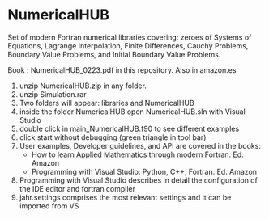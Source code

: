 # NumericalHUB
Set of modern Fortran numerical libraries covering:  zeroes of Systems of Equations,  Lagrange Interpolation, Finite Differences,  Cauchy Problems,  Boundary Value Problems, and  Initial Boundary Value  Problems.

Book : NumericalHUB_0223.pdf in this repository. Also in amazon.es 

1) unzip NumericalHUB.zip in any folder. 
2) unzip Simulation.rar
3) Two folders will appear: libraries and NumericalHUB
4) inside the folder NumericalHUB open NumericalHUB.sln with Visual Studio
5) double click in main_NumericalHUB.f90 to see different examples
6) click start without debugging (green triangle in tool bar)
7) User examples, Developer guidelines, and API are covered in the books: 
   - How to learn Applied Mathematics through modern Fortran. Ed. Amazon 
   - Programming with Visual Studio: Python,  C++, Fortran. Ed. Amazon
8) Programming with Visual Studio describes in detail the configuration 
   of the IDE editor and fortran compiler  
9) jahr.settings comprises the most relevant settings and it can be imported from VS

